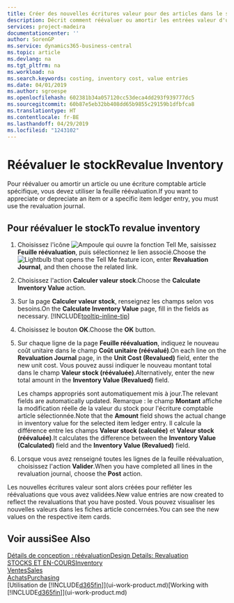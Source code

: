 ```yaml
---
title: Créer des nouvelles écritures valeur pour des articles dans le stock| Microsoft Docs
description: Décrit comment réévaluer ou amortir les entrées valeur d'un ou de plusieurs articles dans le stock en validant leur valeur calculée courante.
services: project-madeira
documentationcenter: ''
author: SorenGP
ms.service: dynamics365-business-central
ms.topic: article
ms.devlang: na
ms.tgt_pltfrm: na
ms.workload: na
ms.search.keywords: costing, inventory cost, value entries
ms.date: 04/01/2019
ms.author: sgroespe
ms.openlocfilehash: 602381b34a057120cc53deca4dd293f939777dc5
ms.sourcegitcommit: 60b87e5eb32bb408dd65b9855c29159b1dfbfca8
ms.translationtype: HT
ms.contentlocale: fr-BE
ms.lasthandoff: 04/29/2019
ms.locfileid: "1243102"
---
```

# <a name="revalue-inventory"></a><span data-ttu-id="4de84-103">Réévaluer le stock</span><span class="sxs-lookup"><span data-stu-id="4de84-103">Revalue Inventory</span></span>
<span data-ttu-id="4de84-104">Pour réévaluer ou amortir un article ou une écriture comptable article spécifique, vous devez utiliser la feuille réévaluation.</span><span class="sxs-lookup"><span data-stu-id="4de84-104">If you want to appreciate or depreciate an item or a specific item ledger entry, you must use the revaluation journal.</span></span>

## <a name="to-revalue-inventory"></a><span data-ttu-id="4de84-105">Pour réévaluer le stock</span><span class="sxs-lookup"><span data-stu-id="4de84-105">To revalue inventory</span></span>
1. <span data-ttu-id="4de84-106">Choisissez l'icône ![Ampoule qui ouvre la fonction Tell Me](media/ui-search/search_small.png "Dites-moi ce que vous voulez faire"), saisissez **Feuille réévaluation**, puis sélectionnez le lien associé.</span><span class="sxs-lookup"><span data-stu-id="4de84-106">Choose the ![Lightbulb that opens the Tell Me feature](media/ui-search/search_small.png "Tell me what you want to do") icon, enter **Revaluation Journal**, and then choose the related link.</span></span>
2. <span data-ttu-id="4de84-107">Choisissez l'action **Calculer valeur stock**.</span><span class="sxs-lookup"><span data-stu-id="4de84-107">Choose the **Calculate Inventory Value** action.</span></span>
3. <span data-ttu-id="4de84-108">Sur la page **Calculer valeur stock**, renseignez les champs selon vos besoins.</span><span class="sxs-lookup"><span data-stu-id="4de84-108">On the **Calculate Inventory Value** page, fill in the fields as necessary.</span></span> [!INCLUDE[tooltip-inline-tip](includes/tooltip-inline-tip_md.md)]
4. <span data-ttu-id="4de84-109">Choisissez le bouton **OK**.</span><span class="sxs-lookup"><span data-stu-id="4de84-109">Choose the **OK** button.</span></span>
5. <span data-ttu-id="4de84-110">Sur chaque ligne de la page **Feuille réévaluation**, indiquez le nouveau coût unitaire dans le champ **Coût unitaire (réévalué)**.</span><span class="sxs-lookup"><span data-stu-id="4de84-110">On each line on the **Revaluation Journal** page, in the **Unit Cost (Revalued)** field, enter the new unit cost.</span></span> <span data-ttu-id="4de84-111">Vous pouvez aussi indiquer le nouveau montant total dans le champ **Valeur stock (réévaluée)**.</span><span class="sxs-lookup"><span data-stu-id="4de84-111">Alternatively, enter the new total amount in the **Inventory Value (Revalued)** field.</span></span>

    <span data-ttu-id="4de84-112">Les champs appropriés sont automatiquement mis à jour.</span><span class="sxs-lookup"><span data-stu-id="4de84-112">The relevant fields are automatically updated.</span></span> <span data-ttu-id="4de84-113">Remarque : le champ **Montant** affiche la modification réelle de la valeur du stock pour l'écriture comptable article sélectionnée.</span><span class="sxs-lookup"><span data-stu-id="4de84-113">Note that the **Amount** field shows the actual change in inventory value for the selected item ledger entry.</span></span> <span data-ttu-id="4de84-114">Il calcule la différence entre les champs **Valeur stock (calculée)** et **Valeur stock (réévaluée)**.</span><span class="sxs-lookup"><span data-stu-id="4de84-114">It calculates the difference between the **Inventory Value (Calculated)** field and the **Inventory Value (Revalued)** field.</span></span>
6. <span data-ttu-id="4de84-115">Lorsque vous avez renseigné toutes les lignes de la feuille réévaluation, choisissez l'action **Valider**.</span><span class="sxs-lookup"><span data-stu-id="4de84-115">When you have completed all lines in the revaluation journal, choose the **Post** action.</span></span>

<span data-ttu-id="4de84-116">Les nouvelles écritures valeur sont alors créées pour refléter les réévaluations que vous avez validées.</span><span class="sxs-lookup"><span data-stu-id="4de84-116">New value entries are now created to reflect the revaluations that you have posted.</span></span> <span data-ttu-id="4de84-117">Vous pouvez visualiser les nouvelles valeurs dans les fiches article concernées.</span><span class="sxs-lookup"><span data-stu-id="4de84-117">You can see the new values on the respective item cards.</span></span>

## <a name="see-also"></a><span data-ttu-id="4de84-118">Voir aussi</span><span class="sxs-lookup"><span data-stu-id="4de84-118">See Also</span></span>
[<span data-ttu-id="4de84-119">Détails de conception : réévaluation</span><span class="sxs-lookup"><span data-stu-id="4de84-119">Design Details: Revaluation</span></span>](design-details-revaluation.md)  
[<span data-ttu-id="4de84-120">STOCKS ET EN-COURS</span><span class="sxs-lookup"><span data-stu-id="4de84-120">Inventory</span></span>](inventory-manage-inventory.md)  
[<span data-ttu-id="4de84-121">Ventes</span><span class="sxs-lookup"><span data-stu-id="4de84-121">Sales</span></span>](sales-manage-sales.md)  
[<span data-ttu-id="4de84-122">Achats</span><span class="sxs-lookup"><span data-stu-id="4de84-122">Purchasing</span></span>](purchasing-manage-purchasing.md)  
<span data-ttu-id="4de84-123">[Utilisation de [!INCLUDE[d365fin](includes/d365fin_md.md)]](ui-work-product.md)</span><span class="sxs-lookup"><span data-stu-id="4de84-123">[Working with [!INCLUDE[d365fin](includes/d365fin_md.md)]](ui-work-product.md)</span></span>
